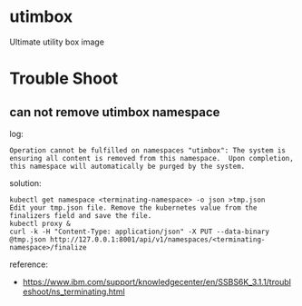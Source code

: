 # utimbox
Ultimate utility box image

# Trouble Shoot

## can not remove utimbox namespace

log:  
```
Operation cannot be fulfilled on namespaces "utimbox": The system is ensuring all content is removed from this namespace.  Upon completion, this namespace will automatically be purged by the system.
```

solution:
```
kubectl get namespace <terminating-namespace> -o json >tmp.json
Edit your tmp.json file. Remove the kubernetes value from the finalizers field and save the file.
kubectl proxy &
curl -k -H "Content-Type: application/json" -X PUT --data-binary @tmp.json http://127.0.0.1:8001/api/v1/namespaces/<terminating-namespace>/finalize
```

reference:
- https://www.ibm.com/support/knowledgecenter/en/SSBS6K_3.1.1/troubleshoot/ns_terminating.html
